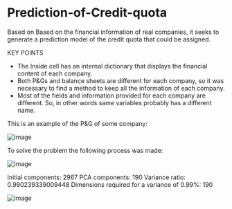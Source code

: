 # Prediction-of-Credit-quota
Based on Based on the financial information of real companies, it seeks to generate a prediction model of the credit quota that could be assigned.

KEY POINTS
* The Inside cell has an internal dictionary that displays the financial content of each company.
* Both P&Gs and balance sheets are different for each company, so it was necessary to find a method to keep all the information of each company.
* Most of the fields and information provided for each company are different. So, in other words same variables probably has a different name.

This is an example of the P&G of some company:

![image](https://github.com/engalejandrovargas/Prediction-of-Credit-quota/assets/77429377/30e3cf2d-2043-4b19-a9f8-38a0d3e6a250)

To solve the problem the following process was made:

![image](https://github.com/engalejandrovargas/Prediction-of-Credit-quota/assets/77429377/f3b79c54-cb13-4bc1-80ee-2c1413369be3)

Initial components: 2967 
PCA components: 190
Variance ratio: 0.990239339009448
Dimensions required for a variance of 0.99%: 190

![image](https://github.com/engalejandrovargas/Prediction-of-Credit-quota/assets/77429377/f9fbc919-74a7-4e36-b601-7f7cbd28eef1)






